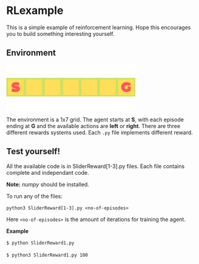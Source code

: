 # RLexample

This is a simple example of reinforcement learning. Hope this encourages you
to build something interesting yourself.

## Environment

![Environment](images/env1.png)

The environment is a 1x7 grid. The agent starts at **S**, with each
episode ending at **G** and the
available actions are **left** or **right**. There are three different
rewards systems used. Each `.py` file implements different
reward.

## Test yourself!

All the available code is in SliderReward[1-3].py files. Each file
contains complete and independant code.

**Note:** *numpy* should be installed.

To run any of the files:
```shell
python3 SliderReward[1-3].py <no-of-episodes>
```
Here `<no-of-episodes>` is the amount of  iterations for training
the agent.

**Example**
```shell
$ python SliderReward1.py

$ python3 SliderReward1.py 100
```
